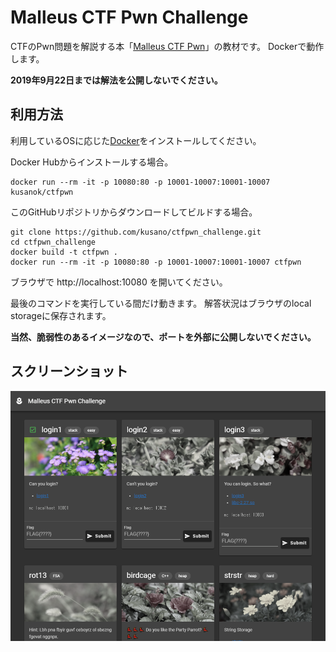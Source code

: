 # Malleus CTF Pwn Challenge

CTFのPwn問題を解説する本「[Malleus CTF Pwn](https://sanya.sweetduet.info/ctfpwn/)」の教材です。
Dockerで動作します。

**2019年9月22日までは解法を公開しないでください。**

## 利用方法

利用しているOSに応じた[Docker](https://www.docker.com/)をインストールしてください。

Docker Hubからインストールする場合。

```
docker run --rm -it -p 10080:80 -p 10001-10007:10001-10007 kusanok/ctfpwn
```

このGitHubリポジトリからダウンロードしてビルドする場合。

```
git clone https://github.com/kusano/ctfpwn_challenge.git
cd ctfpwn_challenge
docker build -t ctfpwn .
docker run --rm -it -p 10080:80 -p 10001-10007:10001-10007 ctfpwn
```

ブラウザで http://localhost:10080 を開いてください。

最後のコマンドを実行している間だけ動きます。
解答状況はブラウザのlocal storageに保存されます。

**当然、脆弱性のあるイメージなので、ポートを外部に公開しないでください。**

## スクリーンショット

![screen shot](https://raw.githubusercontent.com/kusano/ctfpwn_challenge/master/screenshot.png)
